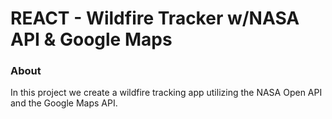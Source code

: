 # REACT - Wildfire Tracker w/NASA API & Google Maps

### About

In this project we create a wildfire tracking app utilizing the NASA Open API and the Google Maps API.
